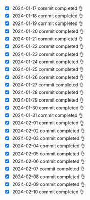 - [x] 2024-01-17 commit completed 👌
- [x] 2024-01-18 commit completed 👌
- [x] 2024-01-19 commit completed 👌
- [x] 2024-01-20 commit completed 👌
- [x] 2024-01-21 commit completed 👌
- [x] 2024-01-22 commit completed 👌
- [x] 2024-01-23 commit completed 👌
- [x] 2024-01-24 commit completed 👌
- [x] 2024-01-25 commit completed 👌
- [x] 2024-01-26 commit completed 👌
- [x] 2024-01-27 commit completed 👌
- [x] 2024-01-28 commit completed 👌
- [x] 2024-01-29 commit completed 👌
- [x] 2024-01-30 commit completed 👌
- [x] 2024-01-31 commit completed 👌
- [x] 2024-02-01 commit completed 👌
- [x] 2024-02-02 commit completed 👌
- [x] 2024-02-03 commit completed 👌
- [x] 2024-02-04 commit completed 👌
- [x] 2024-02-05 commit completed 👌
- [x] 2024-02-06 commit completed 👌
- [x] 2024-02-07 commit completed 👌
- [x] 2024-02-08 commit completed 👌
- [x] 2024-02-09 commit completed 👌
- [x] 2024-02-10 commit completed 👌
